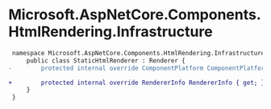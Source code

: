 # Microsoft.AspNetCore.Components.HtmlRendering.Infrastructure

``` diff
 namespace Microsoft.AspNetCore.Components.HtmlRendering.Infrastructure {
     public class StaticHtmlRenderer : Renderer {
-        protected internal override ComponentPlatform ComponentPlatform { get; }

+        protected internal override RendererInfo RendererInfo { get; }
     }
 }
```

